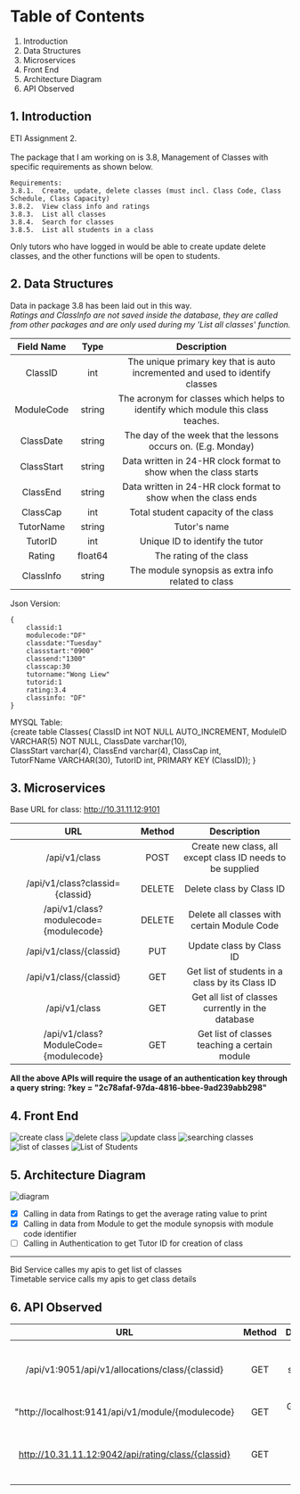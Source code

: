 # Table of Contents
1. Introduction
2. Data Structures
3. Microservices
4. Front End
5. Architecture Diagram
6. API Observed


## 1. Introduction
ETI Assignment 2. <br></br>
The package that I am working on is 3.8, Management of Classes with specific requirements as shown below.
```
Requirements:
3.8.1.	Create, update, delete classes (must incl. Class Code, Class Schedule, Class Capacity)
3.8.2.	View class info and ratings
3.8.3.	List all classes
3.8.4.	Search for classes
3.8.5.	List all students in a class
```
Only tutors who have logged in would be able to create update delete classes, and the other functions will be open to students.

## 2. Data Structures
Data in package 3.8 has been laid out in this way.</br> *Ratings and ClassInfo are not saved inside the database, they are called from other packages and are only used during my 'List all classes' function.*

| Field Name | Type  | Description  |
| :--------: | :---: | :----------: |
| ClassID | int | The unique primary key that is auto incremented and used to identify classes |
| ModuleCode | string | The acronym for classes which helps to identify which module this class teaches. |
| ClassDate | string | The day of the week that the lessons occurs on. (E.g. Monday) |
| ClassStart | string | Data written in 24-HR clock format to show when the class starts |
| ClassEnd | string | Data written in 24-HR clock format to show when the class ends |
| ClassCap | int | Total student capacity of the class |
| TutorName | string | Tutor's name |
| TutorID | int | Unique ID to identify the tutor |
| Rating | float64 | The rating of the class |
| ClassInfo | string | The module synopsis as extra info related to class |

Json Version:
```
{
	classid:1
	modulecode:"DF"
	classdate:"Tuesday"
	classstart:"0900"
	classend:"1300"
	classcap:30
	tutorname:"Wong Liew"
	tutorid:1
	rating:3.4
	classinfo: "DF"
}
```
MYSQL Table:</br>
{create table Classes(
	ClassID int NOT NULL AUTO_INCREMENT, 
	ModuleID VARCHAR(5) NOT NULL,
	ClassDate varchar(10),  
	ClassStart  varchar(4), 
	ClassEnd varchar(4),
    ClassCap int,  
	TutorFName VARCHAR(30),
    TutorID int,
    PRIMARY KEY (ClassID));
}
## 3. Microservices 
Base URL for class: http://10.31.11.12:9101

| URL | Method  | Description  |
| :--------: | :---: | :----------: |
| /api/v1/class | POST | Create new class, all except class ID needs to be supplied |
| /api/v1/class?classid={classid} | DELETE | Delete class by Class ID |
| /api/v1/class?modulecode={modulecode} | DELETE | Delete all classes with certain Module Code |
| /api/v1/class/{classid} | PUT | Update class by Class ID |
| /api/v1/class/{classid} | GET | Get list of students in a class by its Class ID |
| /api/v1/class | GET | Get all list of classes currently in the database |
| /api/v1/class?ModuleCode={modulecode} | GET | Get list of classes teaching a certain module |

**All the above APIs will require the usage of an authentication key through a query string: ?key = "2c78afaf-97da-4816-bbee-9ad239abb298"**

## 4. Front End

![create class](https://user-images.githubusercontent.com/60087854/152891452-74cc4bd1-b84e-40b5-b92a-9539a5dec4c0.png)
![delete class](https://user-images.githubusercontent.com/60087854/152891470-a2b59d34-19cb-4390-b607-a2e5d44709b5.png)
![update class](https://user-images.githubusercontent.com/60087854/152895345-85f3f6d4-6c93-4e0c-b41c-3be60b1065ee.png)
![searching classes](https://user-images.githubusercontent.com/60087854/152895371-39effcf3-239d-4e35-9707-2218f9274706.png)
![list of classes](https://user-images.githubusercontent.com/60087854/152895397-b6bc1ba0-31d6-4106-8570-3f4d3e1176ea.png)
![List of Students](https://user-images.githubusercontent.com/60087854/152891438-d5eba434-c044-4e5b-92b4-3279e729dbaa.png)

## 5. Architecture Diagram
![diagram](https://user-images.githubusercontent.com/60087854/152892550-046c6331-1c45-4ac4-8b22-047ee2a2bec7.png)
- [x] Calling in data from Ratings to get the average rating value to print </br>
- [x] Calling in data from Module to get the module synopsis with module code identifier </br>
- [ ] Calling in Authentication to get Tutor ID for creation of class</br>
--------------------------------------------------------------------------
Bid Service calles my apis to get list of classes </br>
Timetable service calls my apis to get class details

## 6. API Observed

| URL | Method  | Description  |
| :--------: | :---: | :----------: |
| /api/v1:9051/api/v1/allocations/class/{classid} | GET | Getting a list of students in a certain class |
| "http://localhost:9141/api/v1/module/{modulecode} | GET | Get module synopsis |
| http://10.31.11.12:9042/api/rating/class/{classid} | GET | Get all list of ratings for a certain class |
